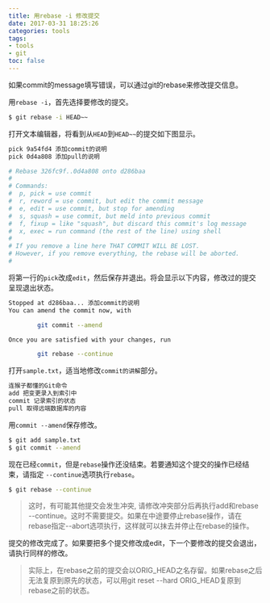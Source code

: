 ```yaml
---
title: 用rebase -i 修改提交
date: 2017-03-31 18:25:26
categories: tools
tags:
- tools
- git
toc: false
---
```


如果commit的message填写错误，可以通过git的rebase来修改提交信息。

<!-- more -->

用`rebase -i`，首先选择要修改的提交。

```bash
$ git rebase -i HEAD~~
```

打开文本编辑器，将看到从`HEAD`到`HEAD~~`的提交如下图显示。
``` bash
pick 9a54fd4 添加commit的说明
pick 0d4a808 添加pull的说明

# Rebase 326fc9f..0d4a808 onto d286baa
#
# Commands:
#  p, pick = use commit
#  r, reword = use commit, but edit the commit message
#  e, edit = use commit, but stop for amending
#  s, squash = use commit, but meld into previous commit
#  f, fixup = like "squash", but discard this commit's log message
#  x, exec = run command (the rest of the line) using shell
#
# If you remove a line here THAT COMMIT WILL BE LOST.
# However, if you remove everything, the rebase will be aborted.
#
```

将第一行的`pick`改成`edit`，然后保存并退出。将会显示以下内容，修改过的提交呈现退出状态。

``` bash
Stopped at d286baa... 添加commit的说明
You can amend the commit now, with

        git commit --amend

Once you are satisfied with your changes, run

        git rebase --continue
```

打开`sample.txt`，适当地修改`commit的讲解`部分。

``` bash
连猴子都懂的Git命令
add 把变更录入到索引中
commit 记录索引的状态
pull 取得远端数据库的内容
```

用`commit --amend`保存修改。

``` bash
$ git add sample.txt
$ git commit --amend
```

现在已经`commit`，但是`rebase`操作还没结束。若要通知这个提交的操作已经结束，请指定 `--continue`选项执行`rebase`。

```bash
$ git rebase --continue
```

> 这时，有可能其他提交会发生冲突, 请修改冲突部分后再执行add和rebase --continue。这时不需要提交。如果在中途要停止rebase操作，请在rebase指定--abort选项执行，这样就可以抹去并停止在rebase的操作。

提交的修改完成了。如果要把多个提交修改成edit，下一个要修改的提交会退出，请执行同样的修改。

> 实际上，在rebase之前的提交会以ORIG_HEAD之名存留。如果rebase之后无法复原到原先的状态，可以用git reset --hard ORIG_HEAD复原到rebase之前的状态。
